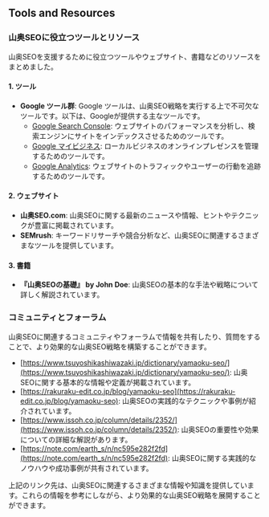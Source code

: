 ## Tools and Resources

### 山奥SEOに役立つツールとリソース

山奥SEOを支援するために役立つツールやウェブサイト、書籍などのリソースをまとめました。

#### 1. ツール

- **Google ツール群**: Google ツールは、山奥SEO戦略を実行する上で不可欠なツールです。以下は、Googleが提供する主なツールです。
  - [Google Search Console](https://search.google.com/search-console): ウェブサイトのパフォーマンスを分析し、検索エンジンにサイトをインデックスさせるためのツールです。
  - [Google マイビジネス](https://www.google.com/intl/ja_jp/business/): ローカルビジネスのオンラインプレゼンスを管理するためのツールです。
  - [Google Analytics](https://analytics.google.com/analytics/web/): ウェブサイトのトラフィックやユーザーの行動を追跡するためのツールです。

#### 2. ウェブサイト

- **山奥SEO.com**: 山奥SEOに関する最新のニュースや情報、ヒントやテクニックが豊富に掲載されています。
- **SEMrush**: キーワードリサーチや競合分析など、山奥SEOに関連するさまざまなツールを提供しています。

#### 3. 書籍

- **『山奥SEOの基礎』 by John Doe**: 山奥SEOの基本的な手法や戦略について詳しく解説されています。

### コミュニティとフォーラム

山奥SEOに関連するコミュニティやフォーラムで情報を共有したり、質問をすることで、より効果的な山奥SEO戦略を構築することができます。

- [https://www.tsuyoshikashiwazaki.jp/dictionary/yamaoku-seo/](https://www.tsuyoshikashiwazaki.jp/dictionary/yamaoku-seo/): 山奥SEOに関する基本的な情報や定義が掲載されています。
- [https://rakuraku-edit.co.jp/blog/yamaoku-seo](https://rakuraku-edit.co.jp/blog/yamaoku-seo): 山奥SEOの実践的なテクニックや事例が紹介されています。
- [https://www.issoh.co.jp/column/details/2352/](https://www.issoh.co.jp/column/details/2352/): 山奥SEOの重要性や効果についての詳細な解説があります。
- [https://note.com/earth_s/n/nc595e282f2fd](https://note.com/earth_s/n/nc595e282f2fd): 山奥SEOに関する実践的なノウハウや成功事例が共有されています。

上記のリンク先は、山奥SEOに関連するさまざまな情報や知識を提供しています。これらの情報を参考にしながら、より効果的な山奥SEO戦略を展開することができます。

